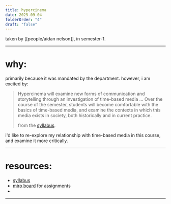 ```yaml
---
title: hypercinema
date: 2025-09-04
folderOrder: "4"
draft: "false"
---
```

taken by [[people/aidan nelson]], in semester-1. 

---
# why: 
primarily because it was mandated by the department. however, i am excited by: 

> Hypercinema will examine new forms of communication and storytelling through an investigation of time-based media ... Over the course of the semester, students will become comfortable with the basics of time-based media, and examine the contexts in which this media exists in society, both historically and in current practice.
> 
> from the [syllabus](https://docs.google.com/document/d/1q3FwfW1CQ-lesglrc4TPhsskkKoRgaAwVat77XK4CIU/edit?pli=1&tab=t.0). 

i'd like to re-explore my relationship with time-based media in this course, and examine it more critically. 

---
# resources: 
- [syllabus](https://docs.google.com/document/d/1q3FwfW1CQ-lesglrc4TPhsskkKoRgaAwVat77XK4CIU/edit?pli=1&tab=t.0)
- [miro board](https://miro.com/app/board/uXjVJNSHqwc=/) for assignments
- 

---

